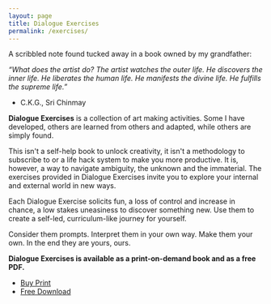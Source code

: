 ```yaml
---
layout: page
title: Dialogue Exercises
permalink: /exercises/
---
```

A scribbled note found tucked away in a book owned by my grandfather:

*“What does the artist do? The artist watches the outer life. He discovers the inner life. He liberates the human life. He manifests the divine life. He fulfills the supreme life.”* 
- C.K.G., Sri Chinmay

**Dialogue Exercises** is a collection of art making activities. Some I have developed, others are learned from others and adapted, while others are simply found.

This isn't a self-help book to unlock creativity, it isn't a methodology to subscribe to or a life hack system to make you more productive.
It is, however, a way to navigate ambiguity, the unknown and the immaterial. The exercises provided in Dialogue Exercises invite you to explore your internal and external world in new ways.

Each Dialogue Exercise solicits fun, a loss of control and increase in chance, a low stakes uneasiness to discover something new. Use them to create a self-led, curriculum-like journey for yourself.

Consider them prompts. Interpret them in your own way. Make them your own. In the end they are yours, ours.

**Dialogue Exercises is available as a print-on-demand book and as a free PDF.**

- [Buy Print](https://www.lulu.com/en/us/shop/sean-ward/dialogue-exercises/paperback/product-g9m5ke.html)
- [Free Download](/documents/DialogueExercises-bySeanWard.pdf)
